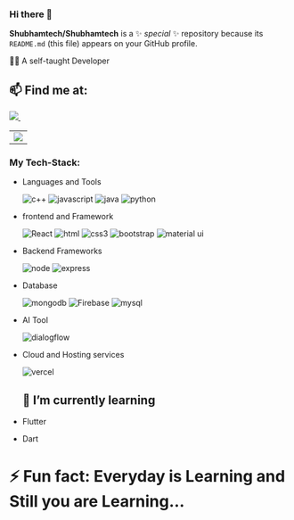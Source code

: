 ### Hi there 👋


**Shubhamtech/Shubhamtech** is a ✨ _special_ ✨ repository because its `README.md` (this file) appears on your GitHub profile.


🐱‍👤  A self-taught Developer
## 📫 Find me at:

<table>
  <tr>
    <a href="https://www.linkedin.com/in/shubham-kumar-0927271bb/">
    <img src="https://img.shields.io/badge/linkedin-%230077B5.svg?&style=for-the-badge&logo=linkedin&logoColor=white" />
  </a>&nbsp;&nbsp;
   <td><ahref="mailto:the.sunnykumarcoder123@gmail.com"><img src="https://img.shields.io/badge/Gmail-D14836?style=for-the-badge&logo=gmail&logoColor=white"></a></td>
</table>


### My Tech-Stack:
* Languages and Tools
  
  ![c++](https://img.shields.io/badge/C%2B%2B-00599C?style=for-the-badge&logo=c%2B%2B&logoColor=white)
  ![javascript](https://img.shields.io/badge/JavaScript-F7DF1E?style=for-the-badge&logo=javascript&logoColor=black)
  ![java](https://img.shields.io/badge/Java-ED8B00?style=for-the-badge&logo=openjdk&logoColor=white)
  ![python](https://img.shields.io/badge/Python-14354C?style=for-the-badge&logo=python&logoColor=white)
  

* frontend and Framework

  ![React](https://img.shields.io/badge/React-20232A?style=for-the-badge&logo=react&logoColor=61DAFB)
  ![html](https://img.shields.io/badge/HTML5-E34F26?style=for-the-badge&logo=html5&logoColor=white)
  ![css3](https://img.shields.io/badge/CSS3-1572B6?style=for-the-badge&logo=css3&logoColor=white)
  ![bootstrap](https://img.shields.io/badge/Bootstrap-563D7C?style=for-the-badge&logo=bootstrap&logoColor=white)
  ![material ui](https://img.shields.io/badge/Material--UI-0081CB?style=for-the-badge&logo=material-ui&logoColor=white)


* Backend Frameworks

  ![node](https://img.shields.io/badge/Node.js-43853D?style=for-the-badge&logo=node.js&logoColor=white)
  ![express](https://img.shields.io/badge/Express.js-404D59?style=for-the-badge)
  


* Database

  ![mongodb](https://img.shields.io/badge/MongoDB-4EA94B?style=for-the-badge&logo=mongodb&logoColor=white)
  ![Firebase](https://img.shields.io/badge/Firebase-039BE5?style=for-the-badge&logo=Firebase&logoColor=white)
  ![mysql](https://img.shields.io/badge/MySQL-00000F?style=for-the-badge&logo=mysql&logoColor=white)
  
* AI Tool

  ![dialogflow](https://img.shields.io/badge/dialogflow-FF9800?style=for-the-badge&logo=dialogflow&logoColor=white)
  
* Cloud and Hosting services

  ![vercel](https://img.shields.io/badge/Vercel-000000?style=for-the-badge&logo=vercel&logoColor=white)
  
  ## 🌱 I’m currently learning

* Flutter
* Dart


# ⚡ Fun fact: Everyday is Learning and Still you are Learning...

